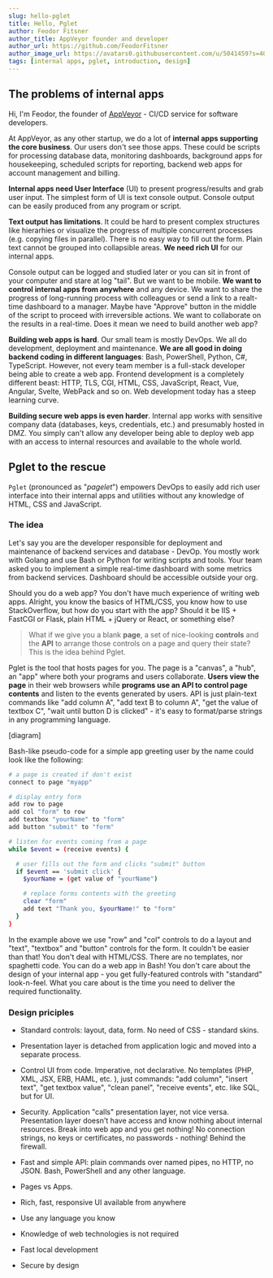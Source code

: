 ```yaml
---
slug: hello-pglet
title: Hello, Pglet
author: Feodor Fitsner
author_title: AppVeyor founder and developer
author_url: https://github.com/FeodorFitsner
author_image_url: https://avatars0.githubusercontent.com/u/5041459?s=400&v=4
tags: [internal apps, pglet, introduction, design]
---
```


## The problems of internal apps

Hi, I'm Feodor, the founder of [AppVeyor](https://www.appveyor.com) - CI/CD service for software developers.

At AppVeyor, as any other startup, we do a lot of **internal apps supporting the core business**. Our users don't see those apps. These could be scripts for processing database data, monitoring dashboards, background apps for housekeeping, scheduled scripts for reporting, backend web apps for account management and billing.

**Internal apps need User Interface** (UI) to present progress/results and grab user input. The simplest form of UI is text console output. Console output can be easily produced from any program or script.

**Text output has limitations**. It could be hard to present complex structures like hierarhies or visualize the progress of multiple concurrent processes (e.g. copying files in parallel). There is no easy way to fill out the form. Plain text cannot be grouped into collapsible areas. **We need rich UI** for our internal apps.

Console output can be logged and studied later or you can sit in front of your computer and stare at log "tail". But we want to be mobile. **We want to control internal apps from anywhere** and any device. We want to share the progress of long-running process with colleagues or send a link to a realt-time dashboard to a manager. Maybe have "Approve" button in the middle of the script to proceed with irreversible actions. We want to collaborate on the results in a real-time. Does it mean we need to build another web app?

**Building web apps is hard**. Our small team is mostly DevOps. We all do development, deployment and maintenance. **We are all good in doing backend coding in different languages**: Bash, PowerShell, Python, C#, TypeScript. However, not every team member is a full-stack developer being able to create a web app. Frontend development is a completely different beast: HTTP, TLS, CGI, HTML, CSS, JavaScript, React, Vue, Angular, Svelte, WebPack and so on. Web development today has a steep learning curve.

**Building secure web apps is even harder**. Internal app works with sensitive company data (databases, keys, credentials, etc.) and presumably hosted in DMZ. You simply can't allow any developer being able to deploy web app with an access to internal resources and available to the whole world.

## Pglet to the rescue

`Pglet` (pronounced as "*pagelet*") empowers DevOps to easily add rich user interface into their internal apps and utilities without any knowledge of HTML, CSS and JavaScript.

### The idea

Let's say you are the developer responsible for deployment and maintenance of backend services and database - DevOp. You mostly work with Golang and use Bash or Python for writing scripts and tools. Your team asked you to implement a simple real-time dashboard with some metrics from backend services. Dashboard should be accessible outside your org.

Should you do a web app? You don't have much experience of writing web apps. Alright, you know the basics of HTML/CSS, you know how to use StackOverflow, but how do you start with the app? Should it be IIS + FastCGI or Flask, plain HTML + jQuery or React, or something else?

> What if we give you a blank **page**, a set of nice-looking **controls** and the **API** to arrange those controls on a page and query their state? This is the idea behind Pglet.

Pglet is the tool that hosts pages for you. The page is a "canvas", a "hub", an "app" where both your programs and users collaborate. **Users view the page** in their web browsers while **programs use an API to control page contents** and listen to the events generated by users. API is just plain-text commands like "add column A", "add text B to column A", "get the value of textbox C", "wait until button D is clicked" - it's easy to format/parse strings in any programming language.

[diagram]

Bash-like pseudo-code for a simple app greeting user by the name could look like the following:

```bash
# a page is created if don't exist
connect to page "myapp"

# display entry form
add row to page
add col "form" to row
add textbox "yourName" to "form"
add button "submit" to "form"

# listen for events coming from a page
while $event = (receive events) {

  # user fills out the form and clicks "submit" button
  if $event == 'submit click' {
    $yourName = (get value of "yourName")

    # replace forms contents with the greeting
    clear "form"
    add text "Thank you, $yourName!" to "form"
  }
}
```

In the example above we use "row" and "col" controls to do a layout and "text", "textbox" and "button" controls for the form. It couldn't be easier than that! You don't deal with HTML/CSS. There are no templates, nor spaghetti code. You can do a web app in Bash! You don't care about the design of your internal app - you get fully-featured controls with "standard" look-n-feel. What you care about is the time you need to deliver the required functionality.

### Design priciples

* Standard controls: layout, data, form. No need of CSS - standard skins.
* Presentation layer is detached from application logic and moved into a separate process.
* Control UI from code. Imperative, not declarative. No templates (PHP, XML, JSX, ERB, HAML, etc. ), just commands: "add column", "insert text", "get textbox value", "clean panel", "receive events", etc. like SQL, but for UI.
* Security. Application "calls" presentation layer, not vice versa. Presentation layer doesn't have access and know nothing about internal resources. Break into web app and you get nothing! No connection strings, no keys or certificates, no passwords - nothing! Behind the firewall.
* Fast and simple API: plain commands over named pipes, no HTTP, no JSON. Bash, PowerShell and any other language.
* Pages vs Apps.



* Rich, fast, responsive UI available from anywhere
* Use any language you know
* Knowledge of web technologies is not required
* Fast local development
* Secure by design


